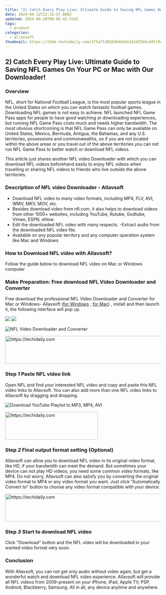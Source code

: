 ```yaml
---
title: "2) Catch Every Play Live: Ultimate Guide to Saving NFL Games On Your PC or Mac with Our Downloader!"
date: 2024-09-12T22:32:57.886Z
updated: 2024-09-20T00:05:41.514Z
tags:
  - product
categories:
  - allavsoft
thumbnail: https://thmb.techidaily.com/2f5a7138163b464da142425b5cd4fc9ef8759bb9361cd872c71016b4ccd5a432.jpg
---
```


## 2) Catch Every Play Live: Ultimate Guide to Saving NFL Games On Your PC or Mac with Our Downloader!

### Overview

NFL, short for National Football League, is the most popular sports league in the United States on which you can watch fantastic football games. Downloading NFL games is not easy to achieve. NFL launched NFL Game Pass apps for people to have good watching or downloading experiences, but running NFL Game Pass costs much and needs higher bandwidth. The most obvious shortcoming is that NFL Game Pass can only be available on United States, Mexico, Bermuda, Antigua, the Bahamas, and any U.S. territories, possessions and commonwealths, so if you are not located within the above areas or you travel out of the above territories you can not run NFL Game Pass to better watch or download NFL videos.

This article just shares another NFL video Downloader with which you can download NFL videos beforehand easily to enjoy NFL videos when travelling or sharing NFL videos to friends who live outside the above territories.

### Description of NFL video Downloader - Allavsoft

* Download NFL video to many video formats, including MP4, FLV, AVI, WMV, MKV, MOV, etc.
* Besides download video from nfl.com, it also helps to download videos from other 1000+ websites, including YouTube, Rutube, Godtube, Vimeo, ESPN, eHow.
* Edit the downloaded NFL video with many respects. -Extract audio from the downloaded NFL video file.
* Available on any popular territory and any computer operation system like Mac and Windows

### How to Download NFL video with Allavsoft?

Follow the guide below to download NFL video on Mac or Windows computer

### Make Preparation: Free download NFL Video Downloader and Converter

Free download the professional NFL Video Downloader and Converter for Mac or Windows- Allavsoft ([for Windows](https://tools.techidaily.com/allavsoft/products/) , [for Mac](https://tools.techidaily.com/allavsoft/products/)) , install and then launch it, the following interface will pop up.

[![](https://www.allavsoft.com/how-to/../images/how-to/free-download-win.jpg)](https://tools.techidaily.com/allavsoft/products/) [![](https://www.allavsoft.com/how-to/../images/how-to/free-download-mac.jpg)](https://tools.techidaily.com/allavsoft/products/)

![NFL Video Downloader and Converter](https://www.allavsoft.com/how-to/../images/allavsoft-mac/screen-shot-600.jpg)

<!-- affiliate ads begin -->
<a href="https://appsumo.8odi.net/c/5597632/2118322/7443" target="_top" id="2118322">
  <img src="//a.impactradius-go.com/display-ad/7443-2118322" border="0" alt="https://techidaily.com" width="728" height="90"/>
</a>
<img height="0" width="0" src="https://appsumo.8odi.net/i/5597632/2118322/7443" style="position:absolute;visibility:hidden;" border="0" />
<!-- affiliate ads end -->

### Step _1_ Paste NFL video link

Open NFL and find your interested NFL video and copy and paste this NFL video links to Allavsoft. You can also add more than one NFL video links to Allavsoft by dragging and dropping.

![Download YouTube Playlist to MP3, MP4, AVI](https://www.allavsoft.com/how-to/../images/how-to/download-youtube-palylist-to-mp3-mp4-avi-on-mac-windows/download-youtube-playlist-to-mp3-mp4-avi.jpg)

<!-- affiliate ads begin -->
<a href="https://malaysia-healthcare-travel-council.pxf.io/c/5597632/1557746/17382" target="_top" id="1557746">
  <img src="//a.impactradius-go.com/display-ad/17382-1557746" border="0" alt="https://techidaily.com" width="300" height="90"/>
</a>
<img height="0" width="0" src="https://malaysia-healthcare-travel-council.pxf.io/i/5597632/1557746/17382" style="position:absolute;visibility:hidden;" border="0" />
<!-- affiliate ads end -->

### Step _2_ Final output format setting (Optional)

Allavsoft can allow you to download NFL video in its original video format, like HD, if your bandwidth can meet the demand. But sometimes your device can not play HD videos, you need some common video formats, like MP4\. Do not worry, Allavsoft can also satisfy you by converting the original video format to MP4 or any video format you want. Just click "Automatically Convert to" button to choose any video format compatible with your device.

<!-- affiliate ads begin -->
<a href="https://appsumo.8odi.net/c/5597632/2111994/7443" target="_top" id="2111994">
  <img src="//a.impactradius-go.com/display-ad/7443-2111994" border="0" alt="https://techidaily.com" width="728" height="90"/>
</a>
<img height="0" width="0" src="https://appsumo.8odi.net/i/5597632/2111994/7443" style="position:absolute;visibility:hidden;" border="0" />
<!-- affiliate ads end -->

### Step _3_ Start to download NFL video

Click "Download" button and the NFL video will be downloaded in your wanted video format very soon.

### Conclusion

With Allavsoft, you can not get only audio without video again, but get a wonderful watch and download NFL video experience. Allavsoft will provide all NFL videos from 2009-present on your iPhone, iPad, Apple TV, PSP, Android, Blackberry, Samsung. All in all, any device anytime and anywhere.

<ins class="adsbygoogle"
     style="display:block"
     data-ad-format="autorelaxed"
     data-ad-client="ca-pub-7571918770474297"
     data-ad-slot="1223367746"></ins>

<ins class="adsbygoogle"
     style="display:block"
     data-ad-client="ca-pub-7571918770474297"
     data-ad-slot="8358498916"
     data-ad-format="auto"
     data-full-width-responsive="true"></ins>
